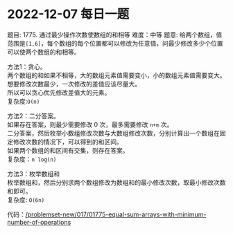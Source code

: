 # 2022-12-07 每日一题


题目: 1775. 通过最少操作次数使数组的和相等 
难度：中等 
题意: 给两个数组，值范围是`[1,6]`，每个数组的每个位置都可以修改为任意值，问最少修改多少个位置可以使两个数组的和相等。   


方法1：贪心。  
两个数组的和如果不相等，大的数组元素值需要变小，小的数组元素值需要变大。  
想要修改次数最少，一次修改的差值应该尽量大。  
所以可以贪心优先修改差值大的元素。  
复杂度:`O(n)`


方法2：二分答案。  
如果存在答案，则最少需要修改 0 次，最多需要修改 `n+m` 次。  
二分答案，然后枚举小数组修改次数与大数组修改次数，分别计算出一个数组在固定修改次数的情况下，可以得到的和区间。  
如果两个数组的和区间有交集，则存在答案。  
复杂度：`n log(n)`  


方法3：枚举数组和  
枚举数组和，然后分别求两个数组修改为数组和的最小修改次数，取最小修改次数和即可。  
复杂度: `O(6n)`

代码：[/problemset-new/017/01775-equal-sum-arrays-with-minimum-number-of-operations](/problemset-new/017/01775-equal-sum-arrays-with-minimum-number-of-operations)
